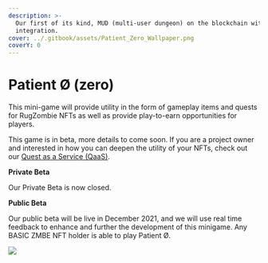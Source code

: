 ```yaml
---
description: >-
  Our first of its kind, MUD (multi-user dungeon) on the blockchain with NFT
  integration.
cover: ../.gitbook/assets/Patient_Zero_Wallpaper.png
coverY: 0
---
```


# Patient Ø (zero)

This mini-game will provide utility in the form of gameplay items and quests for RugZombie NFTs as well as provide play-to-earn opportunities for players.&#x20;

This game is in beta, more details to come soon. If you are a project owner and interested in how you can deepen the utility of your NFTs, check out our [Quest as a Service (QaaS)](quest-as-a-service-qaas.md).



**Private Beta**

Our Private Beta is now closed.&#x20;

**Public Beta**

Our public beta will be live in December 2021, and we will use real time feedback to enhance and further the development of this minigame. Any BASIC ZMBE NFT holder is able to play Patient Ø.&#x20;

![](../.gitbook/assets/Patient\_Zero\_Wallpaper.png)
